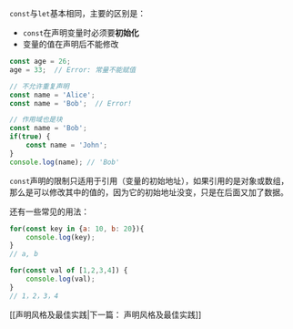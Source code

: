 `const`与`let`基本相同，主要的区别是：
- `const`在声明变量时必须要**初始化**
- 变量的值在声明后不能修改

```js
const age = 26;
age = 33;  // Error: 常量不能赋值

// 不允许重复声明
const name = 'Alice';
const name = 'Bob';  // Error!

// 作用域也是块
const name = 'Bob';
if(true) {
	const name = 'John';
}
console.log(name); // 'Bob'
```

`const`声明的限制只适用于引用（变量的初始地址），如果引用的是对象或数组，那么是可以修改其中的值的，因为它的初始地址没变，只是在后面又加了数据。

还有一些常见的用法：
```js
for(const key in {a: 10, b: 20}){
	console.log(key);
}
// a, b

for(const val of [1,2,3,4]) {
	console.log(val);
}
// 1，2，3，4
```

[[声明风格及最佳实践|下一篇： 声明风格及最佳实践]]
